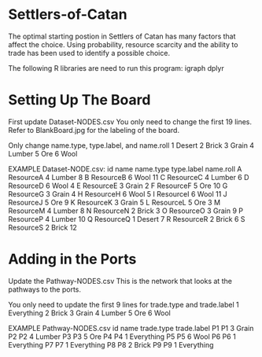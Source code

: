 # Settlers-of-Catan
The optimal starting postion in Settlers of Catan has many factors that affect the choice.
Using probability, resource scarcity and the ability to trade has been used to identify a possible choice.

The following R libraries are need to run this program:
igraph
dplyr

# Setting Up The Board
First update Dataset-NODES.csv
You only need to change the first 19 lines.
Refer to BlankBoard.jpg for the labeling of the board.

Only change name.type, type.label, and name.roll
1 Desert
2 Brick
3 Grain
4 Lumber
5 Ore
6 Wool

EXAMPLE Dataset-NODE.csv:
id	name	name.type	type.label	name.roll
A	ResourceA	4	Lumber	8
B	ResourceB	6	Wool	11
C	ResourceC	4	Lumber	6
D	ResourceD	6	Wool	4
E	ResourceE	3	Grain	2
F	ResourceF	5	Ore	10
G	ResourceG	3	Grain	4
H	ResourceH	6	Wool	5
I	ResourceI	6	Wool	11
J	ResourceJ	5	Ore	9
K	ResourceK	3	Grain	5
L	ResourceL	5	Ore	3
M	ResourceM	4	Lumber	8
N	ResourceN	2	Brick	3
O	ResourceO	3	Grain	9
P	ResourceP	4	Lumber	10
Q	ResourceQ	1	Desert	7
R	ResourceR	2	Brick	6
S	ResourceS	2	Brick	12

# Adding in the Ports
Update the Pathway-NODES.csv
This is the network that looks at the pathways to the ports.

You only need to update the first 9 lines for trade.type and trade.label
1 Everything
2 Brick
3 Grain
4 Lumber
5 Ore
6 Wool

EXAMPLE Pathway-NODES.csv
id	name	trade.type	trade.label
P1	P1	3	Grain
P2	P2	4	Lumber
P3	P3	5	Ore
P4	P4	1	Everything
P5	P5	6	Wool
P6	P6	1	Everything
P7	P7	1	Everything
P8	P8	2	Brick
P9	P9	1	Everything







